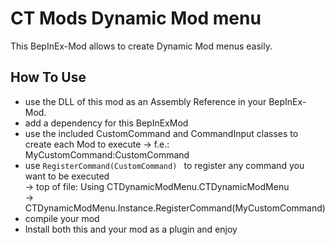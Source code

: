# CT Mods Dynamic Mod menu
This BepInEx-Mod allows to create Dynamic Mod menus easily.  
## How To Use
- use the DLL of this mod as an Assembly Reference in your BepInEx-Mod.
- add a dependency for this BepInExMod
- use the included CustomCommand and CommandInput classes to create each Mod to execute
  -> f.e.: MyCustomCommand:CustomCommand   
- use ```RegisterCommand(CustomCommand) ``` to register any command you want to be executed  
  -> top of file: Using CTDynamicModMenu.CTDynamicModMenu  
  -> CTDynamicModMenu.Instance.RegisterCommand(MyCustomCommand)   
- compile your mod
- Install both this and your mod as a plugin and enjoy
